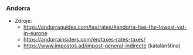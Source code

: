 ### Andorra
- Zdroje:
    - https://andorraguides.com/tax/rates/#andorra-has-the-lowest-vat-in-europe
    - https://andorrainsiders.com/en/taxes-rates-taxes/
    - https://www.impostos.ad/impost-general-indirecte (katalánština)